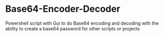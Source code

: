 # Base64-Encoder-Decoder
Powershell script with Gui to do Base64 encoding and decoding with the ability to create a base64 password for other scripts or projects
